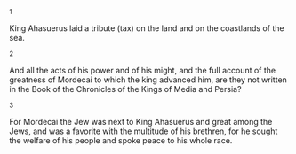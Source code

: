 <sup>1</sup> 

King Ahasuerus laid a tribute (tax) on the land and on the coastlands of the sea. 

<sup>2</sup> 

And all the acts of his power and of his might, and the full account of the greatness of Mordecai to which the king advanced him, are they not written in the Book of the Chronicles of the Kings of Media and Persia? 

<sup>3</sup> 

For Mordecai the Jew was next to King Ahasuerus and great among the Jews, and was a favorite with the multitude of his brethren, for he sought the welfare of his people and spoke peace to his whole race.